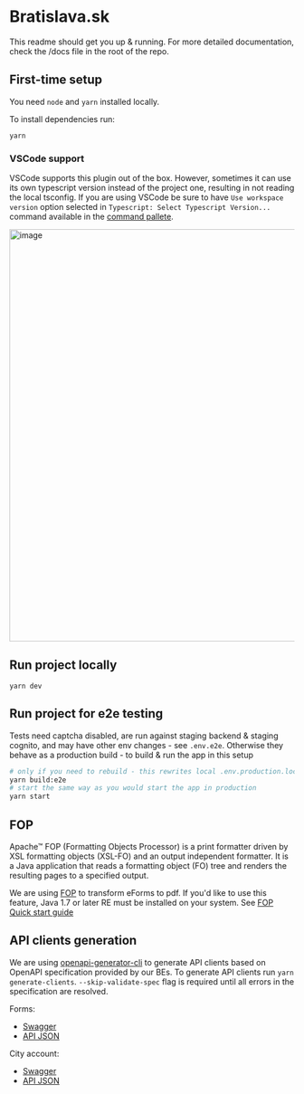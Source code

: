 # Bratislava.sk

This readme should get you up & running. For more detailed documentation, check the /docs file in the root of the repo.

## First-time setup

You need `node` and `yarn` installed locally.

To install dependencies run:

```
yarn
```

### VSCode support

VSCode supports this plugin out of the box. However, sometimes it can use its own typescript version instead of the project one, resulting in not reading the local tsconfig. If you are using VSCode be sure to have `Use workspace version` option selected in `Typescript: Select Typescript Version...` command available in the [command pallete](https://code.visualstudio.com/docs/getstarted/userinterface#_command-palette).

<img width="729" alt="image" src="https://user-images.githubusercontent.com/35625949/153884371-e0f488d4-05b8-4b88-93d2-1caa7e6081f7.png">

## Run project locally

```
yarn dev
```

## Run project for e2e testing

Tests need captcha disabled, are run against staging backend & staging cognito, and may have other env changes - see `.env.e2e`. Otherwise they behave as a production build - to build & run the app in this setup

```bash
# only if you need to rebuild - this rewrites local .env.production.local
yarn build:e2e
# start the same way as you would start the app in production
yarn start
```

## FOP

Apache™ FOP (Formatting Objects Processor) is a print formatter driven by XSL formatting objects (XSL-FO) and an output independent formatter. It is a Java application that reads a formatting object (FO) tree and renders the resulting pages to a specified output.

We are using [FOP](https://xmlgraphics.apache.org/fop/) to transform eForms to pdf. If you'd like to use this feature, Java 1.7 or later RE must be installed on your system. See [FOP Quick start guide](https://xmlgraphics.apache.org/fop/quickstartguide.html)

## API clients generation

We are using [openapi-generator-cli](https://openapi-generator.tech/) to generate API clients based on OpenAPI specification provided by our BEs. To generate API clients run `yarn generate-clients`. `--skip-validate-spec` flag is required until all errors in the specification are resolved.

Forms:

- [Swagger](https://nest-forms-backend.staging.bratislava.sk/api)
- [API JSON](https://nest-forms-backend.staging.bratislava.sk/api-json)

City account:

- [Swagger](https://nest-city-account.staging.bratislava.sk/api)
- [API JSON](https://nest-city-account.staging.bratislava.sk/api-json)
